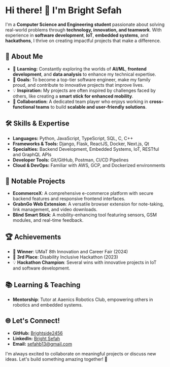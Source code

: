 # Hi there! 👋 I'm Bright Sefah

I'm a **Computer Science and Engineering student** passionate about solving real-world problems through **technology, innovation, and teamwork**. With experience in **software development**, **IoT**, **embedded systems**, and **hackathons**, I thrive on creating impactful projects that make a difference.

## 🚀 About Me
- 🌱 **Learning:** Constantly exploring the worlds of **AI/ML**, **frontend development**, and **data analysis** to enhance my technical expertise.
- 🎯 **Goals:** To become a top-tier software engineer, make my family proud, and contribute to innovative projects that improve lives.
- 💡 **Inspiration:** My projects are often inspired by challenges faced by others, like creating a **smart stick for enhanced mobility**.
- 🤝 **Collaboration:** A dedicated team player who enjoys working in **cross-functional teams** to build **scalable and user-friendly solutions**.

## 🛠️ Skills & Expertise
- **Languages:** Python, JavaScript, TypeScript, SQL, C, C++  
- **Frameworks & Tools:** Django, Flask, ReactJS, Docker, Next.js, Qt  
- **Specialties:** Backend Development, Embedded Systems, IoT, RESTful and GraphQL APIs  
- **Developer Tools:** Git/GitHub, Postman, CI/CD Pipelines  
- **Cloud & DevOps:** Familiar with AWS, GCP, and Dockerized environments  

## 🎯 Notable Projects
- **EcommerceX**: A comprehensive e-commerce platform with secure backend features and responsive frontend interfaces.  
- **GrabnGo Web Extension**: A versatile browser extension for note-taking, link management, and video downloads.  
- **Blind Smart Stick**: A mobility-enhancing tool featuring sensors, GSM modules, and real-time feedback.  

## 🏆 Achievements
- 🥇 **Winner**: UMaT 8th Innovation and Career Fair (2024)  
- 🥉 **3rd Place**: Disability Inclusive Hackathon (2023)  
- 💡 **Hackathon Champion**: Several wins with innovative projects in IoT and software development.  

## 📚 Learning & Teaching
- **Mentorship**: Tutor at Aaenics Robotics Club, empowering others in robotics and embedded systems.  

## 🌐 Let's Connect!
- **GitHub:** [Brightside2456](https://github.com/Brightside2456)  
- **LinkedIn:** [Bright Sefah](https://www.linkedin.com/in/brightsefah/)  
- **Email:** sefahb13@gmail.com  

I'm always excited to collaborate on meaningful projects or discuss new ideas. Let's build something amazing together! 🚀
